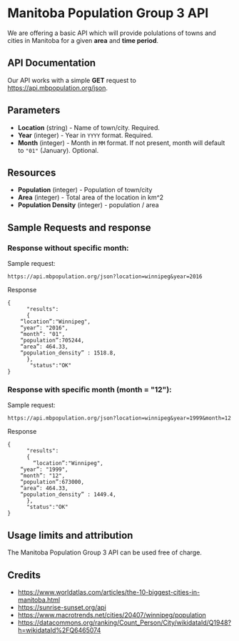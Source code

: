 # Manitoba Population Group 3 API
We are offering a basic API which will provide polulations of towns and cities in Manitoba for a given **area** and **time period**.

## API Documentation
Our API works with a simple **GET** request to https://api.mbpopulation.org/json.

## Parameters
* **Location** (string) - Name of town/city. Required.
* **Year** (integer) - Year in ```YYYY``` format. Required.
* **Month** (integer) - Month in ```MM``` format. If not present, month will default to ```"01"``` (January). Optional.

## Resources
* **Population** (integer) - Population of town/city
* **Area** (integer) - Total area of the location in km^2
* **Population Density** (integer) - population / area

## Sample Requests and response
### Response without specific month:
Sample request:
```
https://api.mbpopulation.org/json?location=winnipeg&year=2016
```

Response

```
{
      "results":
      {
	“location”:"Winnipeg",
	“year”: "2016",
	“month”: "01",
	“population”:705244,
	“area”: 464.33,
	“population_density” : 1518.8,
      },
       "status":"OK"
}
```

### Response with specific month (month = "12"):
Sample request:
``` 
https://api.mbpopulation.org/json?location=winnipeg&year=1999&month=12 
```

Response

```
{
      "results":
      {
       	“location”:"Winnipeg",
	“year”: "1999",
	“month”: "12",
	“population”:673000,
	“area”: 464.33,
	“population_density” : 1449.4,
      },
      "status":"OK"
}
```

## Usage limits and attribution
The Manitoba Population Group 3 API can be used free of charge. 

## Credits
- https://www.worldatlas.com/articles/the-10-biggest-cities-in-manitoba.html
- https://sunrise-sunset.org/api
- https://www.macrotrends.net/cities/20407/winnipeg/population 
- https://datacommons.org/ranking/Count_Person/City/wikidataId/Q1948?h=wikidataId%2FQ6465074

